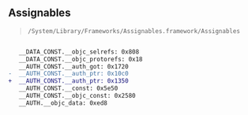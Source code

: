 ## Assignables

> `/System/Library/Frameworks/Assignables.framework/Assignables`

```diff

   __DATA_CONST.__objc_selrefs: 0x808
   __DATA_CONST.__objc_protorefs: 0x18
   __AUTH_CONST.__auth_got: 0x1720
-  __AUTH_CONST.__auth_ptr: 0x10c0
+  __AUTH_CONST.__auth_ptr: 0x1350
   __AUTH_CONST.__const: 0x5e50
   __AUTH_CONST.__objc_const: 0x2580
   __AUTH.__objc_data: 0xed8

```
